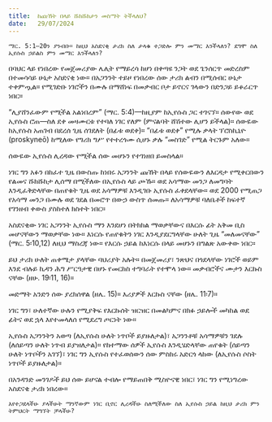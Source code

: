 ```yaml
---
title:  ከጩኸት በላይ ሹክሹክታን መስማት ትችላለህ?
date:   29/07/2024
---
```


`ማር. 5:1–20ን ያንብቡ። ከዚህ አስደናቂ ታሪክ ስለ ታላቁ ተጋድሎ ምን መማር እንችላለን? ደግሞ ስለ ኢየሱስ ኃይልስ ምን መማር እንችላለን?`

በባህር ላይ የነበረው የመጀመሪያው ሌሊት የማይረሳ ከሆነ በቀጣዩ ንጋት ወደ ጌንሰርጥ መድረስም በተመሳሳይ ሁኔታ አስደናቂ ነው። በአጋንንት ተይዞ የነበረው ሰው ታሪክ ልብን በሚሰብር ሁኔታ ተቀምጧል። የሚገድቡ ነገሮችን በሙሉ በማሸነፍ በመቃብር ቦታ ይኖርና ገላውን በድንጋይ ይቆራርጥ ነበር።

“ሊያሸንፈውም የሚችል አልነበረም” (ማር. 5:4)—ከዚያም ከኢየሱስ ጋር ተገናኘ። ሰውየው ወደ ኢየሱስ ሮጠ—ስለ ደቀ መዛሙርቱ የተባለ ነገር የለም (ምናልባት ሸሽተው ሊሆን ይችላል)። ሰውዬው ከኢየሱስ አጠገብ በደረሰ ጊዜ ሰገደለት (በፊቱ ወደቀ)። “በፊቱ ወደቀ” የሚሉ ቃላት ፕሮስኪኒዮ (proskyneō) ከሚለው የግሪክ ግሥ የተተረጎሙ ሲሆኑ ቃሉ “መስገድ” የሚል ትርጉም አለው።

ሰውዬው ኢየሱስ ሊረዳው የሚችል ሰው መሆኑን የተገነዘበ ይመስላል።

ነገር ግን አፉን በከፈተ ጊዜ በውስጡ ከነበሩ አጋንንት ጩኸት በላይ የሰውዬውን ለእርዳታ የሚቀርበውን የልመና ሹክሹክታ ሊሰማ በሚችለው በኢየሱስ ላይ   ጮኹ። ወደ አሳማው መንጋ ለመግባት እንዲፈቅድላቸው በጠየቁት ጊዜ ወደ አሳማዎቹ እንዲገቡ ኢየሱስ ፈቀደላቸው። ወደ 2000 የሚጠጋ የአሳማ መንጋ በሙሉ ወደ ገደል በመሮጥ በውኃ ውስጥ ሰመጡ። ለአሳማዎቹ ባለቤቶች ከፍተኛ የገንዘብ ቀውስ ያስከተለ ክስተት ነበር።

አስደናቂው ነገር አጋንንት ኢየሱስ ማን እንደሆነ በትክክል ማወቃቸውና በእርሱ ፊት አቅመ ቢስ መሆናቸውን ማወቃቸው ነው። እነርሱ የጠየቁትን ነገር እንዲያደርግላቸው ሁለት ጊዜ “መለመናቸው” (ማር. 5፡10,12) ለዚህ ማስረጃ ነው። የእርሱ ኃይል ከእነርሱ በላይ መሆኑን በግልጽ አውቀው ነበር።

ይህ ታሪክ ሁለት ጠቀሜታ ያላቸው ባህሪያት አሉት። በመጀመሪያ፣ ንጽህና በጎደላቸው ነገሮች ወይም እንደ ብሉይ ኪዳን ሕግ ሥርዓታዊ በሆኑ የመርከስ ተግባራት የተሞላ ነው። መቃብሮችና ሙታን እርኩስ ናቸው (ዘሁ. 19፡11, 16)።

መድማት አንድን ሰው ያረክሰዋል (ዘሌ. 15)። እሪያዎች እርኩስ ናቸው (ዘሌ. 11፡7)።

ነገር ግን፣ ሁለተኛው ሁሉን የሚያቅፍ የእርኩሰት ዝርዝር በመልካምና በክፉ ኃይሎች መካከል ወደ ፊትና ወደ ኋላ እየተመላለሰ የሚደረግ ጦርነት ነው።

ኢየሱስ አጋንንትን አወጣ (ለኢየሱስ ሁለት ነጥቦች ይያዙለታል)፣ አጋንንቶቹ አሳማዎቹን ገደሉ (ለሰይጣን ሁለት ነጥብ ይያዝለታል)። የከተማው ሰዎች ኢየሱስ እንዲሄድላቸው ጠየቁት (ሰይጣን ሁለት ነጥቦችን አገኘ)፣ ነገር ግን ኢየሱስ የተፈወሰውን ሰው ምስክሩ አድርጎ ላከው (ለኢየሱስ ሶስት ነጥቦች ይያዙለታል)።

በአንዳንድ መንገዶች ይህ ሰው ይሆናል ተብሎ የማይጠበቅ ሚስዮናዊ ነበር፣ ነገር ግን የሚነግረው አስደናቂ ታሪክ ነበረው።

`እየተጋደላችሁ ያላችሁት ማንኛውም ነገር ቢኖር ሊረዳችሁ ስለሚችለው ስለ ኢየሱስ ኃይል ከዚህ ታሪክ ምን ትምህርት ማግኘት ቻላችሁ?`
